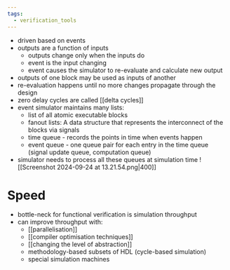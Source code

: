 ```yaml
---
tags:
  - verification_tools
---
```


- driven based on events
- outputs are a function of inputs
	- outputs change only when the inputs do
	- event is the input changing
	- event causes the simulator to re-evaluate and calculate new output
- outputs of one block may be used as inputs of another
- re-evaluation happens until no more changes propagate through the design
- zero delay cycles are called [[delta cycles]]
- event simulator maintains many lists:
	- list of all atomic executable blocks
	- fanout lists: A data structure that represents the interconnect of the blocks via signals
	- time queue - records the points in time when events happen
	- event queue - one queue pair for each entry in the time queue (signal update queue, computation queue)
- simulator needs to process all these queues at simulation time
![[Screenshot 2024-09-24 at 13.21.54.png|400]]
# Speed
- bottle-neck for functional verification is simulation throughput
- can improve throughput with:
	- [[parallelisation]]
	- [[compiler optimisation techniques]]
	- [[changing the level of abstraction]]
	- methodology-based subsets of HDL (cycle-based simulation)
	- special simulation machines